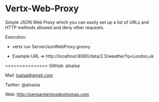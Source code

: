 Vertx-Web-Proxy
===============

Simple JSON Web Proxy which you can easily set up a list of URLs and HTTP methods allowed and deny other requests.

Execution:
* vertx run ServerJsonWebProxy.groovy

* Example URL => http://localhost:8080/data/2.5/weather?q=London,uk


===============
GitHub: aloaisa

Mail: loaisa@gmail.com

Twitter: @aloaisa

Web: http://pensamientosdeotromas.com
